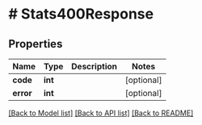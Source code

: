 # # Stats400Response

## Properties

Name | Type | Description | Notes
------------ | ------------- | ------------- | -------------
**code** | **int** |  | [optional]
**error** | **int** |  | [optional]

[[Back to Model list]](../../README.md#models) [[Back to API list]](../../README.md#endpoints) [[Back to README]](../../README.md)
